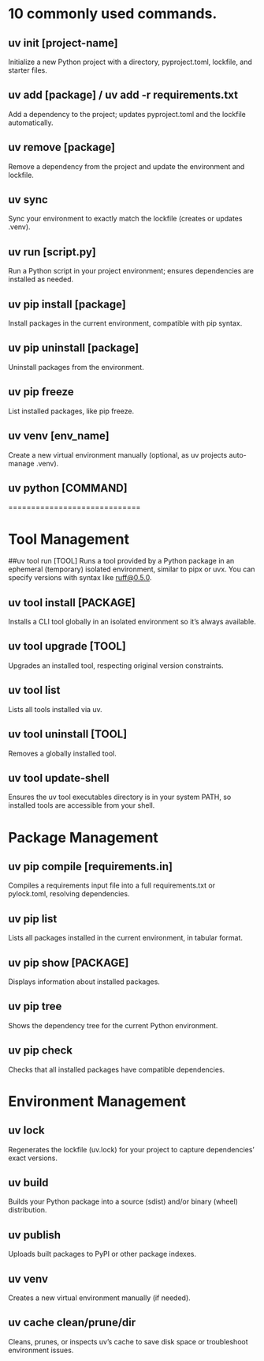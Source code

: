 # 10 commonly used commands.
## uv init [project-name]
Initialize a new Python project with a directory, pyproject.toml, lockfile, and starter files.

## uv add [package] / uv add -r requirements.txt
Add a dependency to the project; updates pyproject.toml and the lockfile automatically.

## uv remove [package]
Remove a dependency from the project and update the environment and lockfile.

## uv sync
Sync your environment to exactly match the lockfile (creates or updates .venv).

## uv run [script.py]
Run a Python script in your project environment; ensures dependencies are installed as needed.

## uv pip install [package]
Install packages in the current environment, compatible with pip syntax.

## uv pip uninstall [package]
Uninstall packages from the environment.

## uv pip freeze
List installed packages, like pip freeze.

## uv venv [env_name]
Create a new virtual environment manually (optional, as uv projects auto-manage .venv).

## uv python [COMMAND]

=============================

# Tool Management
##uv tool run [TOOL]
Runs a tool provided by a Python package in an ephemeral (temporary) isolated environment, similar to pipx or uvx. You can specify versions with syntax like ruff@0.5.0.

## uv tool install [PACKAGE]
Installs a CLI tool globally in an isolated environment so it’s always available.

## uv tool upgrade [TOOL]
Upgrades an installed tool, respecting original version constraints.

## uv tool list
Lists all tools installed via uv.

## uv tool uninstall [TOOL]
Removes a globally installed tool.

## uv tool update-shell
Ensures the uv tool executables directory is in your system PATH, so installed tools are accessible from your shell.

# Package Management
## uv pip compile [requirements.in]
Compiles a requirements input file into a full requirements.txt or pylock.toml, resolving dependencies.

## uv pip list
Lists all packages installed in the current environment, in tabular format.

## uv pip show [PACKAGE]
Displays information about installed packages.

## uv pip tree
Shows the dependency tree for the current Python environment.

## uv pip check
Checks that all installed packages have compatible dependencies.

# Environment Management
## uv lock
Regenerates the lockfile (uv.lock) for your project to capture dependencies’ exact versions.

## uv build
Builds your Python package into a source (sdist) and/or binary (wheel) distribution.

## uv publish
Uploads built packages to PyPI or other package indexes.

## uv venv
Creates a new virtual environment manually (if needed).

## uv cache clean/prune/dir
Cleans, prunes, or inspects uv’s cache to save disk space or troubleshoot environment issues.